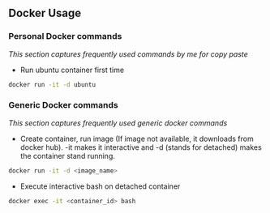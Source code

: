 ## Docker Usage 
### Personal Docker commands
*This section captures frequently used commands by me for copy paste*
* Run ubuntu container first time 
```sh
docker run -it -d ubuntu
```

### Generic Docker commands 
*This section captures frequently used generic docker commands*
* Create container, run image (If image not available, it downloads from docker hub). -it makes it interactive and -d (stands for detached) makes the container stand running.
```sh
docker run -it -d <image_name>
```
* Execute interactive bash on detached container
```sh
docker exec -it <container_id> bash
```
